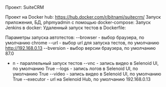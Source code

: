 Проект: SuiteCRM

Проект на Docker hub: https://hub.docker.com/r/bitnami/suitecrm/
Запуск приложения, БД, phpmyadmin с помощью docker-compose: 
Запуск Jenkins в docker:
Удаленный запуск тестов в Dockerfile:

Параметры запуска автотестов: 
--browser - выбор браузера, по умолчанию chrome
--url - выбор url для запуска тестов, по умолчанию http://192.168.0.13
--bversion - выбор версии браузера, по умолчанию 87.0
- n - параллельный запуск тестов
--vnc - запись видео в Selenoid UI, по умолчанию True
--logs - запись логов в Selenoid UI, по умолчанию True
--video - запись видео в Selenoid UI, по умолчанию True
--executor - url на Selenoid Hub, по умолчанию 192.168.0.13
